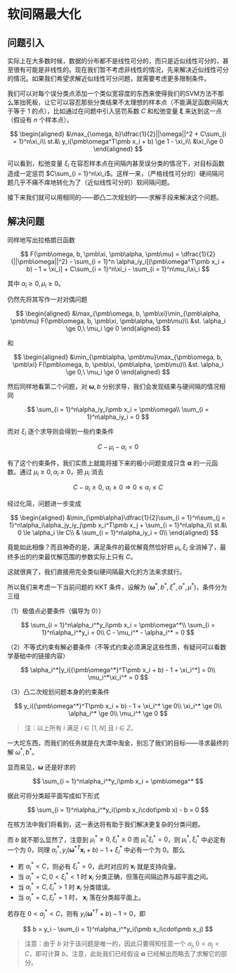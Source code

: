 # 软间隔最大化

## 问题引入

实际上在大多数时候，数据的分布都不是线性可分的，而只是近似线性可分的，甚至很有可能是非线性的。现在我们暂不考虑非线性的情况，先来解决近似线性可分的情况。如果我们希望求解近似线性可分问题，就需要考虑更多限制条件。

我们可以对每个误分类点添加一个类似宽容度的东西来使得我们的SVM方法不那么笨拙死板，让它可以容忍那些分类结果不太理想的样本点（不能满足函数间隔大于等于 $1$ 的点），比如通过在问题中引入惩罚系数 $C$ 和松弛变量 $\pmb\xi$ 来达到这一点（假设有 $n$ 个样本点）。

$$
\begin{aligned}
    &\max_{\omega, b}\dfrac{1}{2}||\omega||^2 + C\sum_{i = 1}^n\xi_i\\
    st.&\ y_i(\pmb\omega^T\pmb x_i + b) \ge 1 - \xi_i\\
    &\xi_i\ge 0
\end{aligned}
$$

可以看到，松弛变量 $\xi_i$ 在容忍样本点在间隔内甚至误分类的情况下，对目标函数造成一定惩罚 $C\sum_{i = 1}^n\xi_i$。这样一来，（严格线性可分的）硬间隔问题几乎不痛不痒地转化为了（近似线性可分的）软间隔问题。

接下来我们就可以用相同的——即凸二次规划的——求解手段来解决这个问题。

## 解决问题

同样地写出拉格朗日函数

$$
F(\pmb\omega, b, \pmb\xi, \pmb\alpha, \pmb\mu) = \dfrac{1}{2}{||\pmb\omega||^2} - \sum_{i = 1}^n \alpha_iy_i[(\pmb\omega^T\pmb x_i + b) - 1 + \xi_i] +  C\sum_{i = 1}^n\xi_i - \sum_{i = 1}^n\mu_i\xi_i
$$

其中 $\alpha_i \ge 0, \mu_i \ge 0$。

仍然先将其写作一对对偶问题

$$
\begin{aligned}
    &\max_{\pmb\omega, b, \pmb\xi}\min_{\pmb\alpha, \pmb\mu} F(\pmb\omega, b, \pmb\xi, \pmb\alpha, \pmb\mu)\\
    &st. \alpha_i \ge 0,\ \mu_i \ge 0
\end{aligned}
$$

和

$$
\begin{aligned}
    &\min_{\pmb\alpha, \pmb\mu}\max_{\pmb\omega, b, \pmb\xi} F(\pmb\omega, b, \pmb\xi, \pmb\alpha, \pmb\mu)\\
    &st. \alpha_i \ge 0,\ \mu_i \ge 0
\end{aligned}
$$

然后同样地看第二个问题，对 $\pmb\omega, b$ 分别求导，我们会发现结果与硬间隔的情况相同

$$
\sum_{i = 1}^n\alpha_iy_i\pmb x_i = \pmb\omega\\
\sum_{i = 1}^n\alpha_iy_i = 0
$$

而对 $\xi_i$ 逐个求导则会得到一些约束条件

$$
C - \mu_i - \alpha_i = 0
$$

有了这个约束条件，我们实质上就能将接下来的极小问题变成只含 $\pmb\alpha$ 的一元函数。通过 $\mu_i\ge 0, \alpha_i\ge 0$，把 $\mu_i$ 消去

$$
C - \alpha_i \ge 0,\ \alpha_i \ge 0\Rightarrow 0 \le \alpha_i \le C
$$

经过化简，问题进一步变成

$$
\begin{aligned}
    &\min_{\pmb\alpha}\dfrac{1}{2}\sum_{i = 1}^n\sum_{j = 1}^n\alpha_i\alpha_jy_iy_j\pmb x_i^T\pmb x_j + \sum_{i = 1}^n\alpha_i\\
    st.&\  0 \le \alpha_i \le C\\
    & \sum_{i = 1}^n\alpha_iy_i = 0\\
\end{aligned}
$$

竟能如此相像？而且神奇的是，满足条件的最优解竟然恰好把 $\mu_i, \xi_i$ 全消掉了，最终多出的约束最优解范围的参数实际上只有 $C$。

这就很爽了，我们直接用完全类似硬间隔最大化的方法来求就行。

所以我们来考虑一下当前问题的 KKT 条件，设解为 $(\pmb\omega^*, b^*, \xi^*, \alpha^*, \mu^*)$，条件分为三组

（1）极值点必要条件（偏导为 $0$））

$$
\sum_{i = 1}^n\alpha_i^*y_i\pmb x_i = \pmb\omega^*\\
\sum_{i = 1}^n\alpha_i^*y_i = 0\\
C - \mu_i^* - \alpha_i^* = 0
$$

（2）不等式约束有解必要条件（不等式约束必须满足这些性质，有疑问可以看数学基础中的链接内容）

$$
\alpha_i^*[y_i({\pmb\omega^*}^T\pmb x_i + b) - 1 + \xi_i^*] = 0\\
\mu_i^*\xi_i^* = 0
$$

（3）凸二次规划问题本身的约束条件

$$
y_i({\pmb\omega^*}^T\pmb x_i + b) - 1 + \xi_i^* \ge 0\\
\xi_i^* \ge 0\\
\alpha_i^* \ge 0\\
\mu_i^* \ge 0
$$

> 注：以上所有 $i$ 满足 $i\in [1, N]$ 且 $i \in Z$。

一大坨东西，而我们的任务就是在大漠中淘金，别忘了我们的目标——寻求最终的解 $\omega^*, b^*$。

显而易见，$\pmb\omega$ 还是好求的

$$
\sum_{i = 1}^n\alpha_i^*y_i\pmb x_i = \pmb\omega^*
$$

据此可将分类超平面写成如下形式

$$
\sum_{i = 1}^n\alpha_i^*y_i(\pmb x_i\cdot\pmb x) - b = 0
$$

在核方法中我们将看到，这一表达将有助于我们解决更复杂的分类问题。

而 $b$ 就不那么显然了，注意到 $\mu_i^* \ge 0, \xi_i^*\ge 0$ 而 $\mu_i^* \xi_i^*= 0$，则 $\mu_i^*, \xi_i^*$ 中必定有一个为 $0$，同理 $\alpha_i^*, y_i(\pmb\omega^{*T}\pmb x_i + b) - 1 + \xi_i^*$ 中必有一个为 $0$。那么

* 若 $\alpha_i^*< C$，则必有 $\xi_i^* = 0$，此时对应的 $\pmb x_i$ 就是支持向量。
* 当 $\alpha_i^* = C,0 < \xi_i^* < 1$ 时 $\pmb x_i$ 分类正确，但落在间隔边界与超平面之间。
* 当 $\alpha_i^* = C, \xi_i^* > 1$ 时 $\pmb x_i$ 分类错误。
* 当 $\alpha_i^* = C, \xi_i^* = 1$ 时， $\pmb x_i$ 落在分类超平面上。

若存在 $0 < \alpha_j^* < C$，则有 $y_i(\pmb\omega^{*T} + b) - 1 = 0$，即

$$
b = y_i - \sum_{i = 1}^n\alpha_i^*y_i(\pmb x_i\cdot\pmb x_j)
$$

> 注意：由于 $b$ 对于该问题是唯一的，因此只要得知任意一个 $\alpha_j, 0 < \alpha_j < C$，即可计算 $b$。注意，此处我们已经假设 $\pmb\alpha$ 已经解出而略去了求解它的部分。